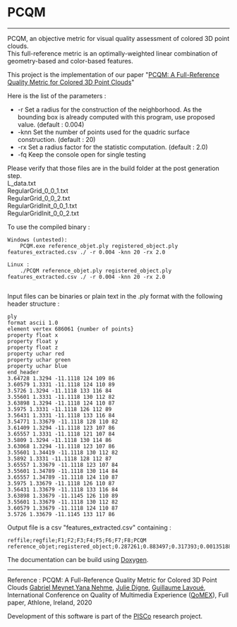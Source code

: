# PCQM
---

PCQM, an objective metric for visual quality assessment of colored 3D point clouds.  
This full-reference metric is an optimally-weighted linear combination of geometry-based and color-based features. 

This project is the implementation of our paper "[PCQM: A Full-Reference Quality Metric for Colored 3D Point Clouds](https://hal.archives-ouvertes.fr/hal-02529668v1)"

Here is the list of the parameters : 

* -r   Set a radius for the construction of the neighborhood. As the bounding box is already computed with this program, use proposed value. (default : 0.004) 
* -knn Set the number of points used for the quadric surface construction. (default : 20)
* -rx  Set a radius factor for the statistic computation. (default : 2.0)
* -fq  Keep the console open for single testing

Please verify that those files are in the build folder at the post generation step.  
L_data.txt  
RegularGrid_0_0_1.txt  
RegularGrid_0_0_2.txt  
RegularGridInit_0_0_1.txt  
RegularGridInit_0_0_2.txt  



To use the compiled binary  :

```
Windows (untested): 
	PCQM.exe reference_objet.ply registered_object.ply features_extracted.csv ./ -r 0.004 -knn 20 -rx 2.0
	
Linux : 
	./PCQM reference_objet.ply registered_object.ply features_extracted.csv ./ -r 0.004 -knn 20 -rx 2.0
		
```

Input files can be binaries or plain text in the .ply format with the following header structure : 

```
ply
format ascii 1.0
element vertex 686061 {number of points}
property float x
property float y
property float z
property uchar red
property uchar green
property uchar blue
end_header
3.64728 1.3294 -11.1118 124 109 86
3.60579 1.3331 -11.1118 124 110 89
3.5726 1.3294 -11.1118 133 116 84
3.55601 1.3331 -11.1118 130 112 82
3.63898 1.3294 -11.1118 124 110 87
3.5975 1.3331 -11.1118 126 112 89
3.56431 1.3331 -11.1118 133 116 84
3.54771 1.33679 -11.1118 128 110 82
3.61409 1.3294 -11.1118 123 107 86 
3.65557 1.3331 -11.1118 121 107 84 
3.5809 1.3294 -11.1118 130 114 86 
3.63068 1.3294 -11.1118 123 107 86 
3.55601 1.34419 -11.1118 130 112 82 
3.5892 1.3331 -11.1118 128 112 87 
3.65557 1.33679 -11.1118 123 107 84 
3.55601 1.34789 -11.1118 130 114 84 
3.65557 1.34789 -11.1118 124 110 87 
3.5975 1.33679 -11.1118 126 110 87 
3.56431 1.33679 -11.1118 133 116 84 
3.63898 1.33679 -11.1145 126 110 89 
3.55601 1.33679 -11.1118 130 112 82 
3.60579 1.33679 -11.1118 124 110 87 
3.5726 1.33679 -11.1145 133 117 86 
```

Output file is a csv "features_extracted.csv" containing :
```
reffile;regfile;F1;F2;F3;F4;F5;F6;F7;F8;PCQM
reference_objet;registered_object;0.287261;0.883497;0.317393;0.00135188;0.117714;0.308993;0.00394852;0.0387242;0.00844475
```

The documentation can be build using [Doxygen](http://www.doxygen.nl/).

---


Reference : PCQM: A Full-Reference Quality Metric for Colored 3D Point Clouds [Gabriel Meynet](https://liris.cnrs.fr/page-membre/gabriel-meynet/),[Yana Nehme](https://liris.cnrs.fr/page-membre/yana-nehme/), [Julie Digne](https://perso.liris.cnrs.fr/julie.digne/), [Guillaume Lavoué](https://perso.liris.cnrs.fr/guillaume.lavoue/), International Conference on Quality of Multimedia Experience ([QoMEX](http://qomex2020.ie/)), Full paper, Athlone, Ireland, 2020 

Development of this software is part of the [PISCo](https://projet.liris.cnrs.fr/pisco/) research project. 
